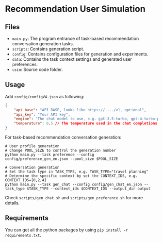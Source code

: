 # Recommendation User Simulation

## Files

- `main.py`: The program entrance of task-based recommendation conversation generation tasks.
- `scripts`: Contains generation script.
- `config`: Contains configuration files for generation and experiments.
- `data`: Contains the task context settings and generated user preferences.
- `usim`: Source code folder.

## Usage

Add `config/configV4.json` as following:

```json
{
    "api_base": "API_BASE, looks like https://..../v1, optional",
    "api_key": "Your API key",
    "engine": "The chat model to use, e.g. gpt-3.5-turbo, gpt-4-turbo-preview, etc.",
    "temperature": 0.5 // The temperature used in the chat completions.
}
```

For task-based recommendation conversation generation:

```shell
# User profile generation
# Change POOL_SIZE to control the generation number
python main.py --task preference --config config/preference_gen_en.json --pool_size $POOL_SIZE

# Conversation generation
# Set the task type in TASK_TYPE, e.g. TASK_TYPE="travel planning"
# Determine the specific context by set the CONTEXT_IDS, e.g. CONTEXT_IDS=[0,2,4]
python main.py --task gen_chat --config config/gen_chat_en.json --task_type $TASK_TYPE --context_ids $CONTEXT_IDS --output_dir output
```

Check `scripts/gen_chat.sh` and `scripts/gen_preference.sh` for more details.

## Requirements

You can get all the python packages by using `pip install -r requirements.txt`.
